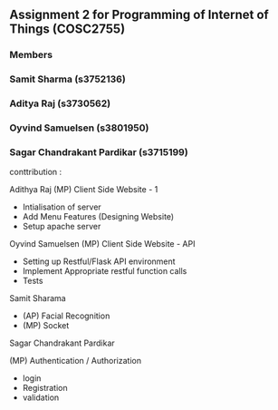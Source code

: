 ## Assignment 2 for Programming of Internet of Things (COSC2755)
### Members
###   Samit Sharma (s3752136)
###   Aditya Raj (s3730562)
###   Oyvind Samuelsen (s3801950)
###   Sagar Chandrakant Pardikar (s3715199)


conttribution :

Adithya Raj 
(MP) Client Side Website - 1
 - Intialisation of server
 - Add Menu Features (Designing Website)
 - Setup apache server

Oyvind Samuelsen
(MP) Client Side Website - API
 - Setting up Restful/Flask API environment
 - Implement Appropriate restful function calls
 - Tests
 
 Samit Sharama
 
 - (AP) Facial Recognition
 - (MP) Socket
 
 Sagar Chandrakant Pardikar
 
 (MP) Authentication / Authorization
 - login 
 - Registration 
 - validation
